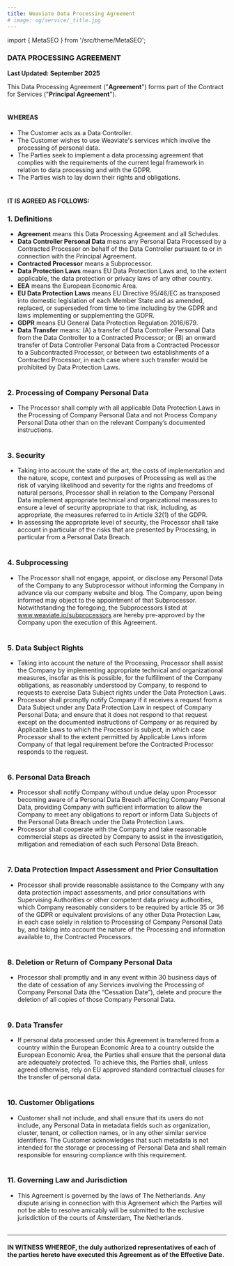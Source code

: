 ```yaml
---
title: Weaviate Data Processing Agreement
# image: og/service/_title.jpg
---
```


import { MetaSEO } from '/src/theme/MetaSEO';

<MetaSEO img="og/service/_title.jpg" />

### **DATA PROCESSING AGREEMENT**

**Last Updated: September 2025**

This Data Processing Agreement ("**Agreement**") forms part of the Contract for Services ("**Principal Agreement**").
<br></br>

#### **WHEREAS**

- The Customer acts as a Data Controller.
- The Customer wishes to use Weaviate's services which involve the processing of personal data.
- The Parties seek to implement a data processing agreement that complies with the requirements of the current legal framework in relation to data processing and with the GDPR.
- The Parties wish to lay down their rights and obligations.
<br></br>

#### **IT IS AGREED AS FOLLOWS:**



### 1. **Definitions**

- **Agreement** means this Data Processing Agreement and all Schedules.
- **Data Controller Personal Data** means any Personal Data Processed by a Contracted Processor on behalf of the Data Controller pursuant to or in connection with the Principal Agreement.
- **Contracted Processor** means a Subprocessor.
- **Data Protection Laws** means EU Data Protection Laws and, to the extent applicable, the data protection or privacy laws of any other country.
- **EEA** means the European Economic Area.
- **EU Data Protection Laws** means EU Directive 95/46/EC as transposed into domestic legislation of each Member State and as amended, replaced, or superseded from time to time including by the GDPR and laws implementing or supplementing the GDPR.
- **GDPR** means EU General Data Protection Regulation 2016/679.
- **Data Transfer** means: (A) a transfer of Data Controller Personal Data from the Data Controller to a Contracted Processor; or (B) an onward transfer of Data Controller Personal Data from a Contracted Processor to a Subcontracted Processor, or between two establishments of a Contracted Processor, in each case where such transfer would be prohibited by Data Protection Laws.
<br></br>

### 2. **Processing of Company Personal Data**

- The Processor shall comply with all applicable Data Protection Laws in the Processing of Company Personal Data and not Process Company Personal Data other than on the relevant Company’s documented instructions.
<br></br>

### 3. **Security**

- Taking into account the state of the art, the costs of implementation and the nature, scope, context and purposes of Processing as well as the risk of varying likelihood and severity for the rights and freedoms of natural persons, Processor shall in relation to the Company Personal Data implement appropriate technical and organizational measures to ensure a level of security appropriate to that risk, including, as appropriate, the measures referred to in Article 32(1) of the GDPR.
- In assessing the appropriate level of security, the Processor shall take account in particular of the risks that are presented by Processing, in particular from a Personal Data Breach.
<br></br>

### 4. **Subprocessing**

- The Processor shall not engage, appoint, or disclose any Personal Data of the Company to any Subprocessor without informing the Company in advance via our company website and blog. The Company, upon being informed may object to the appointment of that Subprocessor. Notwithstanding the foregoing, the Subprocessors listed at www.weaviate.io/subprocessors are hereby pre-approved by the Company upon the execution of this Agreement.
<br></br>

### 5. **Data Subject Rights**

- Taking into account the nature of the Processing, Processor shall assist the Company by implementing appropriate technical and organizational measures, insofar as this is possible, for the fulfillment of the Company obligations, as reasonably understood by Company, to respond to requests to exercise Data Subject rights under the Data Protection Laws.
- Processor shall promptly notify Company if it receives a request from a Data Subject under any Data Protection Law in respect of Company Personal Data; and ensure that it does not respond to that request except on the documented instructions of Company or as required by Applicable Laws to which the Processor is subject, in which case Processor shall to the extent permitted by Applicable Laws inform Company of that legal requirement before the Contracted Processor responds to the request.
<br></br>

### 6. **Personal Data Breach**

- Processor shall notify Company without undue delay upon Processor becoming aware of a Personal Data Breach affecting Company Personal Data, providing Company with sufficient information to allow the Company to meet any obligations to report or inform Data Subjects of the Personal Data Breach under the Data Protection Laws.
- Processor shall cooperate with the Company and take reasonable commercial steps as directed by Company to assist in the investigation, mitigation and remediation of each such Personal Data Breach.
<br></br>

### 7. **Data Protection Impact Assessment and Prior Consultation**

- Processor shall provide reasonable assistance to the Company with any data protection impact assessments, and prior consultations with Supervising Authorities or other competent data privacy authorities, which Company reasonably considers to be required by article 35 or 36 of the GDPR or equivalent provisions of any other Data Protection Law, in each case solely in relation to Processing of Company Personal Data by, and taking into account the nature of the Processing and information available to, the Contracted Processors.
<br></br>

### 8. **Deletion or Return of Company Personal Data**

- Processor shall promptly and in any event within 30 business days of the date of cessation of any Services involving the Processing of Company Personal Data (the “Cessation Date”), delete and procure the deletion of all copies of those Company Personal Data.
<br></br>

### 9. **Data Transfer**

- If personal data processed under this Agreement is transferred from a country within the European Economic Area to a country outside the European Economic Area, the Parties shall ensure that the personal data are adequately protected. To achieve this, the Parties shall, unless agreed otherwise, rely on EU approved standard contractual clauses for the transfer of personal data.
<br></br>

### 10. **Customer Obligations**

- Customer shall not include, and shall ensure that its users do not include, any Personal Data in metadata fields such as organization, cluster, tenant, or collection names, or in any other similar service identifiers. The Customer acknowledges that such metadata is not intended for the storage or processing of Personal Data and shall remain responsible for ensuring compliance with this requirement.
<br></br>

### 11. **Governing Law and Jurisdiction**

- This Agreement is governed by the laws of The Netherlands. Any dispute arising in connection with this Agreement which the Parties will not be able to resolve amicably will be submitted to the exclusive jurisdiction of the courts of Amsterdam, The Netherlands.
<br></br>

---

#### **IN WITNESS WHEREOF**, the duly authorized representatives of each of the parties hereto have executed this Agreement as of the Effective Date.
